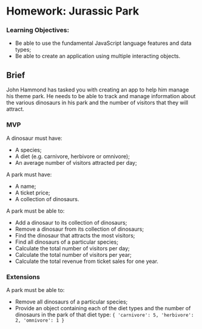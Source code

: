 # Homework: Jurassic Park

### Learning Objectives:
- Be able to use the fundamental JavaScript language features and data types;
- Be able to create an application using multiple interacting objects.

## Brief

John Hammond has tasked you with creating an app to help him manage his theme park. He needs to be able to track and manage information about the various dinosaurs in his park and the number of visitors that they will attract.

### MVP

A dinosaur must have:
- A species;
- A diet (e.g. carnivore, herbivore or omnivore);
- An average number of visitors attracted per day;

A park must have:
- A name;
- A ticket price;
- A collection of dinosaurs.

A park must be able to:
- Add a dinosaur to its collection of dinosaurs;
- Remove a dinosaur from its collection of dinosaurs;
- Find the dinosaur that attracts the most visitors;
- Find all dinosaurs of a particular species;
- Calculate the total number of visitors per day;
- Calculate the total number of visitors per year;
- Calculate the total revenue from ticket sales for one year.

### Extensions

A park must be able to:
- Remove all dinosaurs of a particular species;
- Provide an object containing each of the diet types and the number of dinosaurs in the park of that diet type: ```{ 'carnivore': 5, 'herbivore': 2, 'omnivore': 1 }```
